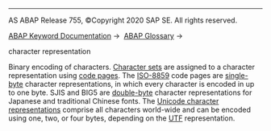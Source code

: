   

* * *

AS ABAP Release 755, ©Copyright 2020 SAP SE. All rights reserved.

[ABAP Keyword Documentation](javascript:call_link\('abenabap.htm'\)) →  [ABAP Glossary](javascript:call_link\('abenabap_glossary.htm'\)) → 

character representation

Binary encoding of characters. [Character sets](javascript:call_link\('abencharacter_set_glosry.htm'\) "Glossary Entry") are assigned to a character representation using [code pages](javascript:call_link\('abencodepage_glosry.htm'\) "Glossary Entry"). The [ISO-8859](javascript:call_link\('abeniso-8859_glosry.htm'\) "Glossary Entry") code pages are [single-byte](javascript:call_link\('abensingle_byte_code_glosry.htm'\) "Glossary Entry") character representations, in which every character is encoded in up to one byte. SJIS and BIG5 are [double-byte](javascript:call_link\('abendouble_byte_code_glosry.htm'\) "Glossary Entry") character representations for Japanese and traditional Chinese fonts. The [Unicode character representations](javascript:call_link\('abenunicode_char_represent_glosry.htm'\) "Glossary Entry") comprise all characters world-wide and can be encoded using one, two, or four bytes, depending on the [UTF](javascript:call_link\('abenutf_glosry.htm'\) "Glossary Entry") representation.